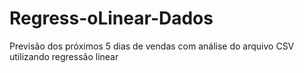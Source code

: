 # Regress-oLinear-Dados
Previsão dos próximos 5 dias de vendas com análise do arquivo CSV utilizando regressão linear
